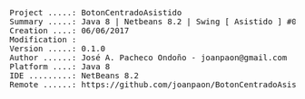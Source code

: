 <pre>

Project .....: BotonCentradoAsistido
Summary .....: Java 8 | Netbeans 8.2 | Swing [ Asistido ] #04
Creation ....: 06/06/2017
Modification : 
Version .....: 0.1.0
Author ......: José A. Pacheco Ondoño - joanpaon@gmail.com
Platform ....: Java 8
IDE .........: NetBeans 8.2
Remote ......: https://github.com/joanpaon/BotonCentradoAsistido.git

</pre>

